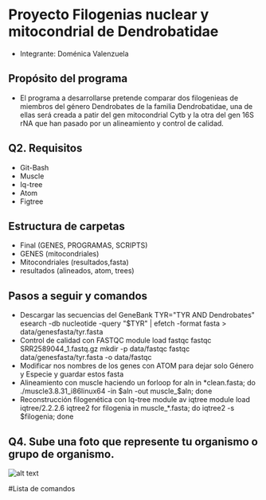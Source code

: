 # Proyecto Filogenias nuclear y mitocondrial de Dendrobatidae
* Integrante: Doménica Valenzuela

## Propósito del programa
* El programa a desarrollarse pretende comparar dos filogenieas de miembros del género Dendrobates de la familia Dendrobatidae, una de ellas será creada a patir del gen mitocondrial Cytb y la otra del gen 16S rNA que han pasado por un alineamiento y control de calidad.


## Q2. Requisitos
* Git-Bash
* Muscle
* Iq-tree
* Atom
* Figtree

## Estructura de carpetas
* Final (GENES, PROGRAMAS, SCRIPTS)
* GENES (mitocondriales)
* Mitocondriales (resultados,fasta)
* resultados (alineados, atom, trees)

## Pasos a seguir y comandos
* Descargar las secuencias del GeneBank
  TYR="TYR AND Dendrobates"
  esearch -db nucleotide -query "$TYR"  | efetch -format fasta > data/genesfasta/tyr.fasta
* Control de calidad con FASTQC
  module load fastqc
  fastqc SRR2589044_1.fastq.gz
  mkdir -p data/fastqc
  fastqc data/genesfasta/tyr.fasta -o data/fastqc
* Modificar nos nombres de los genes con ATOM para dejar solo Género y Especie y guardar estos fasta 
* Alineamiento con muscle haciendo un forloop
  for aln in *clean.fasta; do ./muscle3.8.31_i86linux64 -in $aln -out muscle_$aln; done
* Reconstrucción filogenética con Iq-tree
  module av iqtree
  module load iqtree/2.2.2.6
  iqtree2
  for filogenia in muscle_*.fasta; do iqtree2 -s $filogenia; done
  
## Q4. Sube una foto que represente tu organismo o grupo de organismo.
![alt text](https://multimedia20stg.blob.core.windows.net/especiesreduced/DSC07211.jpg)

#Lista de comandos
